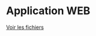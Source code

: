 # Application WEB
[Voir les fichiers](https://github.com/quentin-pla/Gestion-Bibi-Hotels/tree/application-web)
